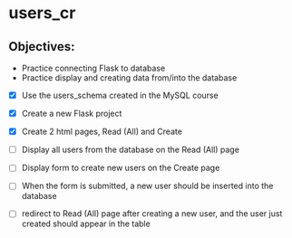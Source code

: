 # users_cr

## Objectives:

- Practice connecting Flask to database
- Practice display and creating data from/into the database

- [X] Use the users_schema created in the MySQL course

- [X] Create a new Flask project

- [X] Create 2 html pages, Read (All) and Create

- [ ] Display all users from the database on the Read (All) page

- [ ] Display form to create new users on the Create page

- [ ] When the form is submitted, a new user should be inserted into the database

- [ ] redirect to Read (All) page after creating a new user, and the user just created should appear in the table
